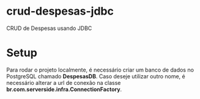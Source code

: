 # crud-despesas-jdbc
CRUD de Despesas usando JDBC

# Setup

Para rodar o projeto localmente, é necessário criar um banco de dados no PostgreSQL chamado <b>DespesasDB</b>. Caso deseje utilizar outro nome, é necessário alterar a url de conexão na classe <b>br.com.serverside.infra.ConnectionFactory</b>.
